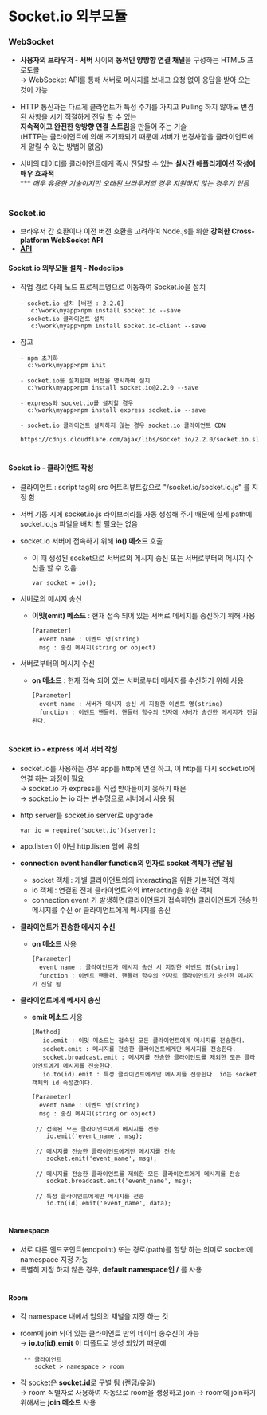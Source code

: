 # Socket.io 외부모듈

### WebSocket
   - **사용자의 브라우저 - 서버** 사이의 **동적인 양방향 연결 채널**을 구성하는 HTML5 프로토콜   
     → WebSocket API를 통해 서버로 메시지를 보내고 요청 없이 응답을 받아 오는 것이 가능
   
   -  HTTP 통신과는 다르게 클라언트가 특정 주기를 가지고 Pulling 하지 않아도 변경 된 사항을 시기 적절하게 전달 할 수 있는    
      **지속적이고 완전한 양방향 연결 스트림**을 만들어 주는 기술   
      (HTTP는 클라이언트에 의해 초기화되기 때문에 서버가 변경사항을 클라이언트에게 알릴 수 있는 방법이 없음)
      
   - 서버의 데이터를 클라이언트에게 즉시 전달할 수 있는 **실시간 애플리케이션 작성에 매우 효과적**   
     *** *매우 유용한 기술이지만 오래된 브라우저의 경우 지원하지 않는 경우가 있음*

#
### Socket.io
   - 브라우저 간 호환이나 이전 버전 호환을 고려하여 Node.js를 위한 **강력한 Cross-platform WebSocket API**
   - [**API**](https://socket.io/docs/)


 #### Socket.io 외부모듈 설치 - Nodeclips
   - 작업 경로 아래 노드 프로젝트명으로 이동하여 Socket.io을 설치

	     - socket.io 설치 [버전 : 2.2.0]
	        c:\work\myapp>npm install socket.io --save
	     - socket.io 클라이언트 설치
	        c:\work\myapp>npm install socket.io-client --save 

   - 참고
   
         - npm 초기화
	       c:\work\myapp>npm init

	     - socket.io를 설치할때 버젼을 명시하여 설치
	       c:\work\myapp>npm install socket.io@2.2.0 --save
 
	     - express와 socket.io를 설치할 경우
	       c:\work\myapp>npm install express socket.io --save

	     - socket.io 클라이언트 설치하지 않는 경우 socket.io 클라이언트 CDN
	       https://cdnjs.cloudflare.com/ajax/libs/socket.io/2.2.0/socket.io.slim.js

#	 
 #### Socket.io - 클라이언트 작성
   - 클라이언트 : script tag의 src 어트리뷰트값으로 "/socket.io/socket.io.js" 를 지정 함 
   - 서버 기동 시에 socket.io.js 라이브러리를 자동 생성해 주기 때문에 실제 path에 socket.io.js 파일을 배치 할 필요는 없음

   - socket.io 서버에 접속하기 위해 **io() 메소드** 호출   
     - 이 때 생성된 socket으로 서버로의 메시지 송신 또는 서버로부터의 메시지 수신을 할 수 있음

           var socket = io();

  - 서버로의 메시지 송신
    - **이밋(emit) 메소드** : 현재 접속 되어 있는 서버로 메세지를 송신하기 위해 사용 

          [Parameter]
            event name : 이벤트 명(string)
            msg : 송신 메시지(string or object)
  
  - 서버로부터의 메시지 수신
    - **on 메소드** : 현재 접속 되어 있는 서버로부터 메세지를 수신하기 위해 사용

          [Parameter]
            event name : 서버가 메시지 송신 시 지정한 이벤트 명(string)
            function : 이벤트 핸들러. 핸들러 함수의 인자에 서버가 송신한 메시지가 전달된다.
#
 #### Socket.io - express 에서 서버 작성
   - socket.io를 사용하는 경우 app를 http에 연결 하고, 이 http를 다시 socket.io에 연결 하는 과정이 필요   
     → socket.io 가 express를 직접 받아들이지 못하기 때문   
     → socket.io 는 io 라는 변수명으로 서버에서 사용 됨   

  - http server를 socket.io server로 upgrade
  
        var io = require('socket.io')(server);

  - app.listen 이 아닌 http.listen 임에 유의

  - **connection event handler function의 인자로 socket 객체가 전달 됨**    
    - socket 객체 : 개별 클라이언트와의 interacting을 위한 기본적인 객체
    - io 객체     : 연결된 전체 클라이언트와의 interacting을 위한 객체
    - connection event 가 발생하면(클라이언트가 접속하면) 클라이언트가 전송한 메시지를 수신 or 클라이언트에게 메시지를 송신

  - **클라이언트가 전송한 메시지 수신**
      - **on 메소드** 사용
      
            [Parameter]
              event name : 클라이언트가 메시지 송신 시 지정한 이벤트 명(string)
              function : 이벤트 핸들러. 핸들러 함수의 인자로 클라이언트가 송신한 메시지가 전달 됨 

  - **클라이언트에게 메시지 송신**
    - **emit 메소드** 사용 
    
          [Method]
             io.emit : 이밋 메소드는 접속된 모든 클라이언트에게 메시지를 전송한다.
             socket.emit : 메시지를 전송한 클라이언트에게만 메시지를 전송한다.
             socket.broadcast.emit : 메시지를 전송한 클라이언트를 제외한 모든 클라이언트에게 메시지를 전송한다.
             io.to(id).emit : 특정 클라이언트에게만 메시지를 전송한다. id는 socket 객체의 id 속성값이다.

          [Parameter]
            event name : 이벤트 명(string)
            msg : 송신 메시지(string or object)

           // 접속된 모든 클라이언트에게 메시지를 전송
              io.emit('event_name', msg);

           // 메시지를 전송한 클라이언트에게만 메시지를 전송
              socket.emit('event_name', msg);

           // 메시지를 전송한 클라이언트를 제외한 모든 클라이언트에게 메시지를 전송
              socket.broadcast.emit('event_name', msg);

           // 특정 클라이언트에게만 메시지를 전송
              io.to(id).emit('event_name', data);
#	
#### Namespace
  - 서로 다른 엔드포인트(endpoint) 또는 경로(path)를 할당 하는 의미로 socket에 namespace 지정 가능
  - 특별히 지정 하지 않은 경우, **default namespace인 /** 를 사용

#
#### Room
  - 각 namespace 내에서 임의의 채널을 지정 하는 것
  - room에 join 되어 있는 클라이언트 만의 데이터 송수신이 가능    
    → **io.to(id).emit** 이 디폴트로 생성 되었기 때문에
  
         ** 클라이언트 
            socket > namespace > room 

  - 각 socket은 **socket.id**로 구별 됨 (랜덤/유일)   
    → room 식별자로 사용하여 자동으로 room을 생성하고 join 
    → room에 join하기 위해서는 **join 메소드** 사용
    
  

